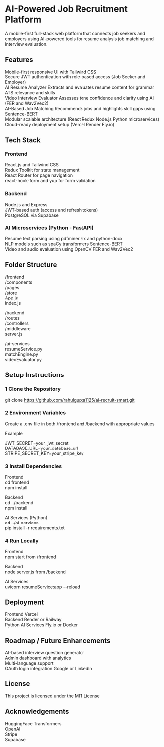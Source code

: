 # AI-Powered Job Recruitment Platform

A mobile-first full-stack web platform that connects job seekers and employers using AI-powered tools for resume analysis job matching and interview evaluation.

## Features

Mobile-first responsive UI with Tailwind CSS  
Secure JWT authentication with role-based access (Job Seeker and Employer)  
AI Resume Analyzer Extracts and evaluates resume content for grammar ATS relevance and skills  
Video Interview Evaluator Assesses tone confidence and clarity using AI (FER and Wav2Vec2)  
AI-Based Job Matching Recommends jobs and highlights skill gaps using Sentence-BERT  
Modular scalable architecture (React Redux Node.js Python microservices)  
Cloud-ready deployment setup (Vercel Render Fly.io)

## Tech Stack

### Frontend

React.js and Tailwind CSS  
Redux Toolkit for state management  
React Router for page navigation  
react-hook-form and yup for form validation

### Backend

Node.js and Express  
JWT-based auth (access and refresh tokens)  
PostgreSQL via Supabase

### AI Microservices (Python - FastAPI)

Resume text parsing using pdfminer.six and python-docx  
NLP models such as spaCy transformers Sentence-BERT  
Video and audio evaluation using OpenCV FER and Wav2Vec2

## Folder Structure

/frontend  
  /components  
  /pages  
  /store  
  App.js  
  index.js  

/backend  
  /routes  
  /controllers  
  /middleware  
  server.js  

/ai-services  
  resumeService.py  
  matchEngine.py  
  videoEvaluator.py

## Setup Instructions

### 1 Clone the Repository

git clone https://github.com/rahulgupta1125/ai-recruit-smart.git

### 2 Environment Variables

Create a .env file in both /frontend and /backend with appropriate values

Example

JWT_SECRET=your_jwt_secret  
DATABASE_URL=your_database_url  
STRIPE_SECRET_KEY=your_stripe_key

### 3 Install Dependencies

Frontend  
cd frontend  
npm install  

Backend  
cd ../backend  
npm install  

AI Services (Python)  
cd ../ai-services  
pip install -r requirements.txt

### 4 Run Locally

Frontend  
npm start from /frontend  

Backend  
node server.js from /backend  

AI Services  
uvicorn resumeService:app --reload

## Deployment

Frontend Vercel  
Backend Render or Railway  
Python AI Services Fly.io or Docker

## Roadmap / Future Enhancements

AI-based interview question generator  
Admin dashboard with analytics  
Multi-language support  
OAuth login integration Google or LinkedIn

## License

This project is licensed under the MIT License

## Acknowledgements

HuggingFace Transformers  
OpenAI  
Stripe  
Supabase

